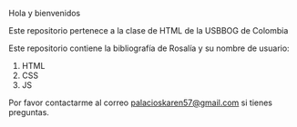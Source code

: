 Hola y bienvenidos

Este repositorio pertenece a la clase de HTML de la USBBOG de Colombia

Este repositorio contiene la bibliografía de Rosalía y su nombre de usuario:

1. HTML
2. CSS
3. JS

Por favor contactarme al correo palacioskaren57@gmail.com si tienes preguntas.
